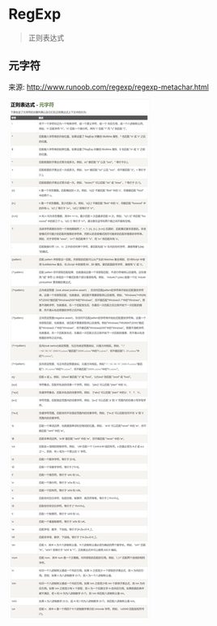 # RegExp

> 正则表达式

## 元字符

来源: <http://www.runoob.com/regexp/regexp-metachar.html>

![RegExp-meta](./media/RegExp/RegExp-meta.png)
